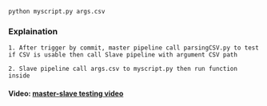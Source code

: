 ```
python myscript.py args.csv

```

### Explaination

```
1. After trigger by commit, master pipeline call parsingCSV.py to test if CSV is usable then call Slave pipeline with argument CSV path

2. Slave pipeline call args.csv to myscript.py then run function inside
```

#### Video: [master-slave testing video]()
